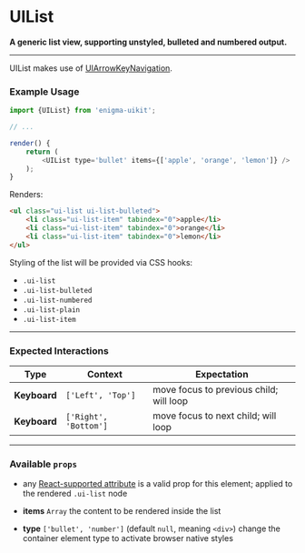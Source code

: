 # UIList
__A generic list view, supporting unstyled, bulleted and numbered output.__

---

UIList makes use of [UIArrowKeyNavigation](../UIArrowKeyNavigation/README.md).

### Example Usage

```js
import {UIList} from 'enigma-uikit';

// ...

render() {
    return (
        <UIList type='bullet' items={['apple', 'orange', 'lemon']} />
    );
}
```

Renders:

```html
<ul class="ui-list ui-list-bulleted">
    <li class="ui-list-item" tabindex="0">apple</li>
    <li class="ui-list-item" tabindex="0">orange</li>
    <li class="ui-list-item" tabindex="0">lemon</li>
</ul>
```

Styling of the list will be provided via CSS hooks:

- `.ui-list`
- `.ui-list-bulleted`
- `.ui-list-numbered`
- `.ui-list-plain`
- `.ui-list-item`

---

### Expected Interactions

Type | Context | Expectation
---- | ------- | -----------
__Keyboard__ |`['Left', 'Top']` | move focus to previous child; will loop
__Keyboard__ |`['Right', 'Bottom']` | move focus to next child; will loop

---

### Available `props`
- any [React-supported attribute](https://facebook.github.io/react/docs/tags-and-attributes.html#html-attributes) is a valid prop for this element; applied to the rendered `.ui-list` node

- __items__ `Array`
  the content to be rendered inside the list

- __type__ `['bullet', 'number']`
  (default `null`, meaning `<div>`) change the container element type to activate browser native styles
